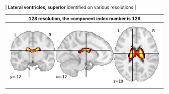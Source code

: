 


| **Lateral ventricles, superior** identified on various resolutions |

| 128 resolution, the component index number is 126|  
|:---:|  
| ![Component 128](../128/final/126.jpg "From component 128: Lateral ventricles, superior") |